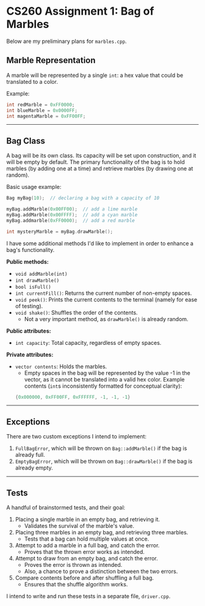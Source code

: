 # CS260 Assignment 1: Bag of Marbles

Below are my preliminary plans for `marbles.cpp`.

## Marble Representation

A marble will be represented by a single `int`: a hex value that could be translated to a color.

Example:
```cpp
int redMarble = 0xFF0000;
int blueMarble = 0x0000FF;
int magentaMarble = 0xFF00FF; 
```

---
## Bag Class

A bag will be its own class. Its capacity will be set upon construction, and it will be empty by default. The primary functionality of the bag is to hold marbles (by adding one at a time) and retrieve marbles (by drawing one at random).

Basic usage example: 
```cpp
Bag myBag(10);  // declaring a bag with a capacity of 10

myBag.addMarble(0x00FF00);  // add a lime marble
myBag.addMarble(0x00FFFF);  // add a cyan marble
myBag.addmarble(0xFF0000);  // add a red marble

int mysteryMarble = myBag.drawMarble();
```

I have some additional methods I'd like to implement in order to enhance a bag's functionality.

**Public methods:**
+ `void addMarble(int)`
+ `int drawMarble()`
+ `bool isFull()`
+ `int currentFill()`:  Returns the current number of non-empty spaces.
+ `void peek()`: Prints the current contents to the terminal (namely for ease of testing).
+ `void shake()`: Shuffles the order of the contents.
    * Not a very important method, as `drawMarble()` is already random.

**Public attributes:**
+ `int capacity`: Total capacity, regardless of empty spaces.

**Private attributes:**
- `vector contents`: Holds the marbles.
    * Empty spaces in the bag will be represented by the value -1 in the vector, as it cannot be translated into a valid hex color. Example contents (`int`s inconsistently formatted for conceptual clarity):
    ```cpp
    {0x000000, 0xFF00FF, 0xFFFFFF, -1, -1, -1}
    ```


---
## Exceptions

There are two custom exceptions I intend to implement:

1. `FullBagError`, which will be thrown on `Bag::addMarble()` if the bag is already full.
2. `EmptyBagError`, which will be thrown on `Bag::drawMarble()` if the bag is already empty.


---
## Tests

A handful of brainstormed tests, and their goal:

1. Placing a single marble in an empty bag, and retrieving it.
    - Validates the survival of the marble's value.
2. Placing three marbles in an empty bag, and retrieving three marbles.
    - Tests that a bag can hold multiple values at once.
3. Attempt to add a marble in a full bag, and catch the error.
    - Proves that the thrown error works as intended.
4. Attempt to draw from an empty bag, and catch the error.
    - Proves the error is thrown as intended.
    - Also, a chance to prove a distinction between the two errors.
5. Compare contents before and after shuffling a full bag. 
    - Ensures that the shuffle algorithm works.

I intend to write and run these tests in a separate file, `driver.cpp`.
